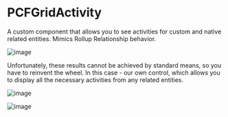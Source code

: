 # PCFGridActivity
A custom component that allows you to see activities for custom and native related entities. Mimics Rollup Relationship behavior.

![image](https://user-images.githubusercontent.com/86048404/122371370-7f0c6800-cf68-11eb-811d-d80a91f0fa1d.png)

Unfortunately, these results cannot be achieved by standard means, so you have to reinvent the wheel. In this case - our own control, which allows you to display all the necessary activities from any related entities.

![image](https://user-images.githubusercontent.com/86048404/122372201-28ebf480-cf69-11eb-8a82-ab5fb497b4bf.png)

![image](https://user-images.githubusercontent.com/86048404/122372391-4caf3a80-cf69-11eb-91e2-01600bbfa22c.png)
